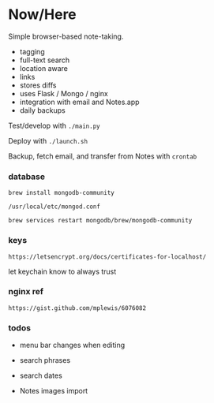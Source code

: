 # Now/Here  

Simple browser-based note-taking.
- tagging
- full-text search
- location aware
- links
- stores diffs
- uses Flask / Mongo / nginx
- integration with email and Notes.app
- daily backups

Test/develop with `./main.py`  

Deploy with `./launch.sh`

Backup, fetch email, and transfer from Notes with `crontab`



### database

    brew install mongodb-community

    /usr/local/etc/mongod.conf  

    brew services restart mongodb/brew/mongodb-community

### keys

    https://letsencrypt.org/docs/certificates-for-localhost/

let keychain know to always trust

### nginx ref

    https://gist.github.com/mplewis/6076082

### todos

- menu bar changes when editing

- search phrases
- search dates

- Notes images import


